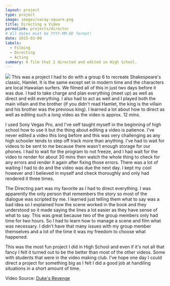 ```yaml
---
layout: project
type: project
image: images/vacay-square.png
title: Directing a Video
permalink: projects/director
# All dates must be YYYY-MM-DD format!
date: 2015-03-09
labels:
  - Filming
  - Directing
  - Acting
summary: A film that I directed and edited in High School.
---
```


<img class="ui medium right floated rounded image" src="../images/vacay-home-page.png">
 This was a project I had to do with a group 6 to recreate Shakespeare's classic, Hamlet. It is the same except set in modern time and the characters are local Hawaiian surfers. We filmed all of this in just two days before it was due. I had to take charge and plan everything (meet up) as well as direct and edit everything. I also had to act as well and I played both the main villain and the brother (if you didn't read Hamlet, the king is the villain and his brother was the previous king). I learned a lot about how to direct as well as editing such a long video as the video is approx. 12 mins.
 
 
 I used Sony Vegas Pro, and I've self taught myself in the beginning of high school how to use it but the thing about editing a video is patience. I've never edited a video this long before and this was very challenging as any high schooler tends to step off track more than anything. I've had to wait for videos to be sent to me because there wasn't enough storage for our phones. I had to wait for the program to not freeze, and I had wait for the video to render for about 30 mins then watch the whole thing to check for any errors and render it again after fixing those errors. There was a lot of waiting I had to do and the video was due the next day. I kept my cool however and I believed in myself and check thoroughly and only had rendered it three times. 
 
 
 The Directing part was my favorite as I had to direct everything. I was apparently the only person that remembers the story so most of the dialogue was scripted by me. I learned just telling them what to say was a bad idea so I explained how the scene worked in the book and they understood so it made saying the lines a lot easier as they have sense of what to say. This was great because two of the group members only had time for two hours. So I had to learn how to manage a scene and film what was necessary. I didn't have that many issues with my group member themselves and a lot of the time it was my freedom to choose what happened.
 
 This was the most fun project I did in High School and even if it's not all that fancy I felt it turned out to be the better than most of the other videos. Some with students that were in the video making club. I've hope one day I could direct a project for something big as I felt I did a good job at handiling situations in a short amount of time.
 
Video Source: <a href="https://youtu.be/HgFdotz7wJk"><i class="large youtube icon"></i>Duke's Revenge</a>
